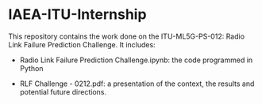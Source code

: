 # IAEA-ITU-Internship

This repository contains the work done on the ITU-ML5G-PS-012: Radio Link Failure Prediction Challenge. It includes:

 - Radio Link Failure Prediction Challenge.ipynb: the code programmed in Python
 
 - RLF Challenge - 0212.pdf: a presentation of the context, the results and potential future directions.
